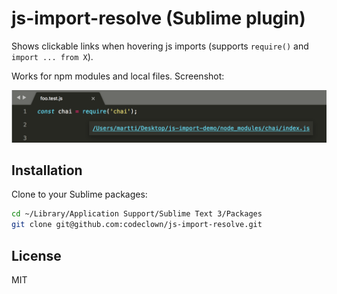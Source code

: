 # js-import-resolve (Sublime plugin)

Shows clickable links when hovering js imports (supports `require()` and `import ... from X`).

Works for npm modules and local files. Screenshot:

![](screenshot.png)


## Installation

Clone to your Sublime packages:

```bash
cd ~/Library/Application Support/Sublime Text 3/Packages
git clone git@github.com:codeclown/js-import-resolve.git
```

## License

MIT
